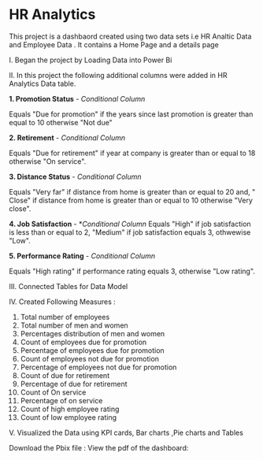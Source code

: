 
# HR Analytics 

This project is a dashbaord created using two data sets i.e HR Analtic Data and Employee Data . It contains a Home Page and a details page 

I. Began the project by Loading Data into Power Bi 


II. In this project the following additional columns were added in HR Analytics Data table.
 
 **1. Promotion Status** - *Conditional Column*
 
Equals "Due for promotion" if the years since last promotion is greater than equal to 10 otherwise "Not due"

 **2. Retirement** - *Conditional Column*

Equals "Due for retirement" if year at company is greater than or equal to 18 otherwise "On service".

 **3. Distance Status** - *Conditional Column*
 
 Equals "Very far" if distance from home is greater than or equal to 20 and, " Close" if distance from home is greater than or equal to 10 otherwise "Very close".

 **4. Job Satisfaction** - **Conditional Column*
 Equals "High" if job satisfaction is less than or equal to 2, "Medium" if job satisfaction equals 3, othwewise "Low".

 **5. Performance Rating** - *Conditional Column*

Equals "High rating" if performance rating equals 3, otherwise "Low rating".

 III. Connected Tables for Data Model

 IV. Created Following Measures :

1. Total number of employees
2. Total number of men and women
3. Percentages distribution of men and women
4. Count of employees due for promotion
5. Percentage of employees due for promotion
6. Count of employees not due for promotion
7. Percentage of employees not due for promotion
8. Count of due for retirement
9. Percentage of due for retirement
10. Count of On service
11. Percentage of on service
12. Count of high employee rating
13. Count of low employee rating

V. Visualized the Data using KPI cards, Bar charts ,Pie charts and Tables 

Download the Pbix file :
View the pdf of the dashboard: 


